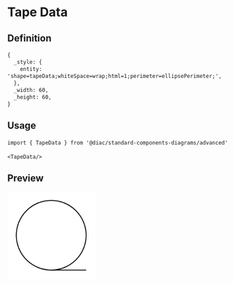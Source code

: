 # Tape Data

## Definition

```
{
  _style: { 
    entity: 'shape=tapeData;whiteSpace=wrap;html=1;perimeter=ellipsePerimeter;',
  },
  _width: 60,
  _height: 60,
}
```

## Usage

```
import { TapeData } from '@diac/standard-components-diagrams/advanced'

<TapeData/>
```

## Preview

<img src="./tape-data.png" width="200"/>
